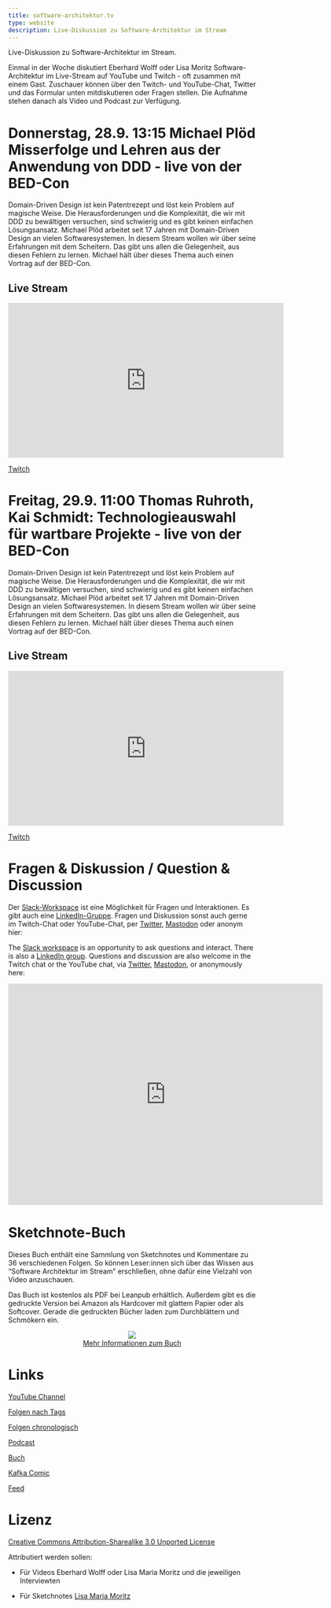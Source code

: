 ```yaml
---
title: software-architektur.tv
type: website
description: Live-Diskussion zu Software-Architektur im Stream
---
```


Live-Diskussion zu Software-Architektur im Stream. 

Einmal in der Woche diskutiert Eberhard Wolff oder Lisa Moritz
Software-Architektur im
Live-Stream auf YouTube und Twitch - oft zusammen mit einem
Gast. Zuschauer können über den Twitch- und YouTube-Chat, Twitter und
das Formular unten mitdiskutieren oder Fragen
stellen. 
Die Aufnahme stehen danach als Video und Podcast zur Verfügung.

# Donnerstag, 28.9. 13:15 Michael Plöd Misserfolge und Lehren aus der Anwendung von DDD - live von der BED-Con

Domain-Driven Design ist kein Patentrezept und löst kein Problem auf
magische Weise. Die Herausforderungen und die Komplexität, die wir mit
DDD zu bewältigen versuchen, sind schwierig und es gibt keinen
einfachen Lösungsansatz. Michael Plöd arbeitet seit 17 Jahren mit
Domain-Driven Design an vielen Softwaresystemen. In diesem Stream
wollen wir über seine Erfahrungen mit dem Scheitern. Das gibt uns
allen die Gelegenheit, aus diesen Fehlern zu lernen. Michael hält über
dieses Thema auch einen Vortrag auf der BED-Con.

<!-- [Zum Kalendar hinzufügen](termin.ics) -->

## Live Stream
<center>
<div class="embed-container"> <iframe width="560" height="315"
	src="https://www.youtube-nocookie.com/embed/NOuhbkI1iI4"
	frameborder="0" allow="accelerometer; autoplay; clipboard-write;
	encrypted-media; gyroscope; picture-in-picture fullscreen"
	></iframe>
</div>
</center>

[Twitch](https://www.twitch.tv/ebrwolff)

# Freitag, 29.9. 11:00 Thomas Ruhroth, Kai Schmidt: Technologieauswahl für wartbare Projekte - live von der BED-Con

Domain-Driven Design ist kein Patentrezept und löst kein Problem auf
magische Weise. Die Herausforderungen und die Komplexität, die wir mit
DDD zu bewältigen versuchen, sind schwierig und es gibt keinen
einfachen Lösungsansatz. Michael Plöd arbeitet seit 17 Jahren mit
Domain-Driven Design an vielen Softwaresystemen. In diesem Stream
wollen wir über seine Erfahrungen mit dem Scheitern. Das gibt uns
allen die Gelegenheit, aus diesen Fehlern zu lernen. Michael hält über
dieses Thema auch einen Vortrag auf der BED-Con.

<!-- [Zum Kalendar hinzufügen](termin.ics) -->

## Live Stream
<center>
<div class="embed-container"> <iframe width="560" height="315"
	src="https://www.youtube-nocookie.com/embed/IawXrg8fDmY"
	frameborder="0" allow="accelerometer; autoplay; clipboard-write;
	encrypted-media; gyroscope; picture-in-picture fullscreen"
	></iframe>
</div>
</center>

[Twitch](https://www.twitch.tv/ebrwolff)

# Fragen & Diskussion  / Question & Discussion

Der [Slack-Workspace](https://join.slack.com/t/softwarearchi-z7a7941/shared_invite/zt-1tulnbk2p-RfGUvFstUIqywdZFU3MhAw) ist eine Möglichkeit für Fragen und
Interaktionen.
Es gibt auch eine
[LinkedIn-Gruppe](https://www.linkedin.com/groups/12879027/).
Fragen und Diskussion sonst auch gerne im Twitch-Chat oder
YouTube-Chat, per
[Twitter](https://twitter.com/ewolff),
[Mastodon](https://mastodon.social/web/@ewolff) oder anonym
hier:

The [Slack workspace](https://join.slack.com/t/softwarearchi-z7a7941/shared_invite/zt-1tulnbk2p-RfGUvFstUIqywdZFU3MhAw) is an opportunity to ask questions and
interact.
There is also a [LinkedIn
group](https://www.linkedin.com/groups/12879027/).
Questions and discussion are also welcome in the Twitch chat or the
YouTube chat, via [Twitter](https://twitter.com/ewolff),
[Mastodon](https://mastodon.social/web/@ewolff), or
anonymously here:

<div class="embed-container">
<div class="ratio4x3">
<iframe
src="https://docs.google.com/forms/d/e/1FAIpQLSf0xIZkNG_wRJ0IiobVcO3Z-q3dQMcwYTww0wgiWCupZCKM4A/viewform?embedded=true"
width="640" height="450" frameborder="0" marginheight="0"
marginwidth="0">Loading…</iframe>
</div>
</div>

# Sketchnote-Buch

Dieses Buch enthält eine Sammlung von Sketchnotes und Kommentare zu 36
verschiedenen Folgen. So können Leser:innen sich über das Wissen aus
“Software Architektur im Stream” erschließen, ohne dafür eine Vielzahl
von Video anzuschauen.

Das Buch ist kostenlos als PDF bei Leanpub erhältlich. Außerdem gibt
es die gedruckte Version bei Amazon als Hardcover mit glattem Papier
oder als Softcover. Gerade die gedruckten Bücher laden zum
Durchblättern und Schmökern ein. 

<center>

<a href="sketchnote-buch"> <img
src="sketchnote-buch.jpg" /> <br /> Mehr Informationen zum Buch</a>

</center>

# Links

[YouTube Channel](https://www.youtube.com/user/ewolff/)

[Folgen nach Tags](tags.html)

[Folgen chronologisch](chronologisch.html)

[Podcast](podcast.html)

[Buch](/sketchnote-buch)

[Kafka Comic](/kafka-comic)

[Feed](feed.xml)

# Lizenz

[Creative Commons Attribution-Sharealike 3.0 Unported
License](http://creativecommons.org/licenses/by-sa/3.0/)

Attributiert werden sollen:

* Für Videos Eberhard Wolff oder Lisa Maria Moritz und die jeweiligen Interviewten

* Für Sketchnotes [Lisa Maria Moritz](https://twitter.com/Teapot4181)

<a rel="me" href="https://mastodon.social/@ewolff"></a>
